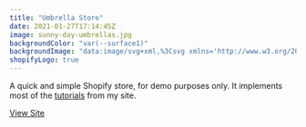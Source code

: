 ```yaml
---
title: "Umbrella Store"
date: 2021-01-27T17:14:45Z
image: sunny-day-umbrellas.jpg
backgroundColor: "var(--surface1)"
backgroundImage: "data:image/svg+xml,%3Csvg xmlns='http://www.w3.org/2000/svg' viewBox='0 0 56 28' width='56' height='28'%3E%3Cpath fill='%23ffc078' fill-opacity='1' d='M56 26v2h-7.75c2.3-1.27 4.94-2 7.75-2zm-26 2a2 2 0 1 0-4 0h-4.09A25.98 25.98 0 0 0 0 16v-2c.67 0 1.34.02 2 .07V14a2 2 0 0 0-2-2v-2a4 4 0 0 1 3.98 3.6 28.09 28.09 0 0 1 2.8-3.86A8 8 0 0 0 0 6V4a9.99 9.99 0 0 1 8.17 4.23c.94-.95 1.96-1.83 3.03-2.63A13.98 13.98 0 0 0 0 0h7.75c2 1.1 3.73 2.63 5.1 4.45 1.12-.72 2.3-1.37 3.53-1.93A20.1 20.1 0 0 0 14.28 0h2.7c.45.56.88 1.14 1.29 1.74 1.3-.48 2.63-.87 4-1.15-.11-.2-.23-.4-.36-.59H26v.07a28.4 28.4 0 0 1 4 0V0h4.09l-.37.59c1.38.28 2.72.67 4.01 1.15.4-.6.84-1.18 1.3-1.74h2.69a20.1 20.1 0 0 0-2.1 2.52c1.23.56 2.41 1.2 3.54 1.93A16.08 16.08 0 0 1 48.25 0H56c-4.58 0-8.65 2.2-11.2 5.6 1.07.8 2.09 1.68 3.03 2.63A9.99 9.99 0 0 1 56 4v2a8 8 0 0 0-6.77 3.74c1.03 1.2 1.97 2.5 2.79 3.86A4 4 0 0 1 56 10v2a2 2 0 0 0-2 2.07 28.4 28.4 0 0 1 2-.07v2c-9.2 0-17.3 4.78-21.91 12H30zM7.75 28H0v-2c2.81 0 5.46.73 7.75 2zM56 20v2c-5.6 0-10.65 2.3-14.28 6h-2.7c4.04-4.89 10.15-8 16.98-8zm-39.03 8h-2.69C10.65 24.3 5.6 22 0 22v-2c6.83 0 12.94 3.11 16.97 8zm15.01-.4a28.09 28.09 0 0 1 2.8-3.86 8 8 0 0 0-13.55 0c1.03 1.2 1.97 2.5 2.79 3.86a4 4 0 0 1 7.96 0zm14.29-11.86c1.3-.48 2.63-.87 4-1.15a25.99 25.99 0 0 0-44.55 0c1.38.28 2.72.67 4.01 1.15a21.98 21.98 0 0 1 36.54 0zm-5.43 2.71c1.13-.72 2.3-1.37 3.54-1.93a19.98 19.98 0 0 0-32.76 0c1.23.56 2.41 1.2 3.54 1.93a15.98 15.98 0 0 1 25.68 0zm-4.67 3.78c.94-.95 1.96-1.83 3.03-2.63a13.98 13.98 0 0 0-22.4 0c1.07.8 2.09 1.68 3.03 2.63a9.99 9.99 0 0 1 16.34 0z'%3E%3C/path%3E%3C/svg%3E"
shopifyLogo: true
---
```


A quick and simple Shopify store, for demo purposes only. It implements most of the [tutorials](https://alanryan.dev/tips/) from my site.

[View Site](https://sunny-day-umbrellas.myshopify.com/)
